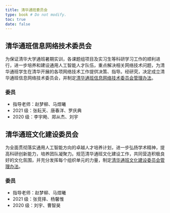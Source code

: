 ```yaml
---
title: 清华通班委员会
type: book # Do not modify.
toc: true
date: false
---
```


## 清华通班信息网络技术委员会

为保证清华大学通班暑期实训，各课题组项目及实习生等科研学习工作的顺利进行，进一步培养和建设通用人工智能人才队伍，重点解决相关网络技术问题，为清华通班学生在清华开展的各项网络技术工作提供决策、指导。经研究，决定成立清华通班信息网络技术委员会，并制定[清华通班信息网络技术委员会管理办法](https://assets.tongclass.ac.cn/management/tech-committee/%E6%B8%85%E5%8D%8E%E9%80%9A%E7%8F%AD%E4%BF%A1%E6%81%AF%E7%BD%91%E7%BB%9C%E6%8A%80%E6%9C%AF%E5%A7%94%E5%91%98%E4%BC%9A%E7%AE%A1%E7%90%86%E5%8A%9E%E6%B3%95_20221110.pdf)。


### 委员

- 指导老师：赵梦柳、马煜曦
- 2021 级：张耘天、唐春洋、罗庆典
- 2020 级：李宇飏、郑从杰、刘宇

## 清华通班文化建设委员会

为全面贯彻落实通用人工智能方向的卓越人才培养计划，进一步弘扬学术精神，提高科研创新能力，培养团队凝聚力。规范清华通班文化建设工作，共同营造积极良好的文化氛围，并充分发挥每个组织单元的力量，制定[清华通班文化建设委员会管理办法](https://assets.tongclass.ac.cn/management/culture-committee/%E6%B8%85%E5%8D%8E%E9%80%9A%E7%8F%AD%E6%96%87%E5%8C%96%E5%BB%BA%E8%AE%BE%E5%A7%94%E5%91%98%E4%BC%9A%E7%AE%A1%E7%90%86%E5%8A%9E%E6%B3%95_20221110.pdf)。

### 委员

- 指导老师：赵梦柳、马煜曦
- 2021 级：张竞择、杨馨惟
- 2020 级：刘宇、曹智昊
